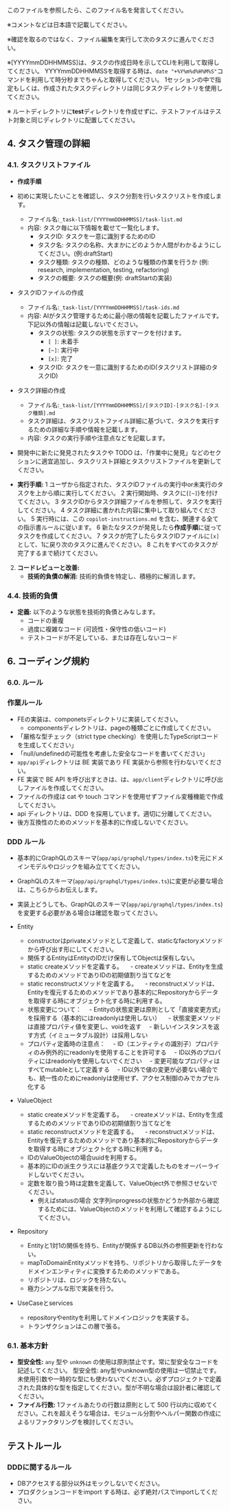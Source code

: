 このファイルを参照したら、このファイル名を発言してください。

※コメントなどは日本語で記載してください。

※確認を取るのではなく、ファイル編集を実行して次のタスクに進んでください。

※[YYYYmmDDHHMMSS]は、タスクの作成日時を示してCLIを利用して取得してください。
YYYYmmDDHHMMSSを取得する時は、`date "+%Y%m%d%H%M%S"`コマンドを利用して時分秒までちゃんと取得してください。
1セッションの中で指定もしくは、作成されたタスクディレクトリは同じタスクディレクトリを使用してください。

※ ルートディレクトリに**test**ディレクトリを作成せずに、テストファイルはテスト対象と同じディレクトリに配置してください。

## 4. タスク管理の詳細

### 4.1. タスクリストファイル

- **作成手順**
- 初めに実現したいことを確認し、タスク分割を行いタスクリストを作成します。

  - ファイル名:`_task-list/[YYYYmmDDHHMMSS]/task-list.md`
  - 内容: タスク毎に以下情報を載せて一覧化します。
    - タスクID: タスクを一意に識別するためのID
    - タスク名: タスクの名称、大まかにどのようか人間がわかるようにしてください。(例:draftStart)
    - タスク種類: タスクの種類、どのような種類の作業を行うか (例: research, implementation, testing, refactoring)
    - タスクの概要: タスクの概要(例: draftStartの実装)

- タスクIDファイルの作成
  - ファイル名:`_task-list/[YYYYmmDDHHMMSS]/task-ids.md`
  - 内容: AIがタスク管理するために最小限の情報を記載したファイルです。下記以外の情報は記載しないでください。
    - タスクの状態: タスクの状態を示すマークを付けます。
      - `[ ]`: 未着手
      - `[~]`: 実行中
      - `[x]`: 完了
    - タスクID: タスクを一意に識別するためのID(タスクリスト詳細のタスクID)　
- タスク詳細の作成
  - ファイル名:`_task-list/[YYYYmmDDHHMMSS]/[タスクID]-[タスク名]-[タスク種類].md`
  - タスク詳細は、タスクリストファイル詳細に基づいて、タスクを実行するための詳細な手順や情報を記載します。
  - 内容: タスクの実行手順や注意点などを記載します。
- 開発中に新たに発見されたタスクや TODO は、「作業中に発見」などのセクションに適宜追加し、タスクリスト詳細とタスクリストファイルを更新してください。

- **実行手順:**
  1 ユーザから指定された、タスクIDファイルの実行中or未実行のタスクを上から順に実行してください。
  2 実行開始時、タスクに(`[~]`)を付けてください。
  3 タスクIDからタスク詳細ファイルを参照して、タスクを実行してください。
  4 タスク詳細に書かれた内容に集中して取り組んでください。
  5 実行時には、この `copilot-instructions.md` を含む、関連する全ての指示書ルールに従います。
  6 新たなタスクが発見したら**作成手順**に従ってタスクを作成してください。
  7 タスクが完了したらタスクIDファイルに`[x]`として、1に戻り次のタスクに進んでください。
  8 これをすべてのタスクが完了するまで続けてください。

2.  **コードレビューと改善:**
    - **技術的負債の解消:** 技術的負債を特定し、積極的に解消します。

### 4.4. 技術的負債

- **定義:** 以下のような状態を技術的負債とみなします。
  - コードの重複
  - 過度に複雑なコード (可読性・保守性の低いコード)
  - テストコードが不足している、または存在しないコード

## 6. コーディング規約

### 6.0. ルール

### 作業ルール

- FEの実装は、componetsディレクトリに実装してください。
  - componentsディレクトリは、pageの種類ごとに作成してください。
- 「厳格な型チェック（strict type checking）を使用したTypeScriptコードを生成してください」
- 「null/undefinedの可能性を考慮した安全なコードを書いてください」
- `app/api`ディレクトリは BE 実装であり FE 実装から参照を行わないでください。
- FE 実装で BE API を呼び出すときは、は、`app/client`ディレクトリに呼び出しファイルを作成してください。
- ファイルの作成は cat や touch コマンドを使用せずファイル変種機能で作成してください。
- api ディレクトリは、DDD を採用しています。適切に分離してください。
- 後方互換性のためのメソッドを基本的に作成しないでください。

### DDD ルール

- 基本的にGraphQLのスキーマ(`app/api/graphql/types/index.ts`)を元にドメインモデルやロジックを組み立ててください。
- GraphQLのスキーマ(`app/api/graphql/types/index.ts`)に変更が必要な場合は、こちらからお伝えします。
- 実装上どうしても、GraphQLのスキーマ(`app/api/graphql/types/index.ts`)を変更する必要がある場合は確認を取ってください。

- Entity

  - constructorはprivateメソッドとして定義して、staticなfactoryメソッドから呼び出す形にしてください。
  - 関係するEntityはEntityのIDだけ保有してObjectは保有しない。
  - static createメソッドを定義する。
    　- createメソッドは、Entityを生成するためのメソッドでありIDの初期値割り当てなどを
  - static reconstructメソッドを定義する。
    　- reconstructメソッドは、Entityを復元するためのメソッドであり基本的にRepositoryからデータを取得する時にオブジェクト化する時に利用する。
  - 状態変更について：
    　- Entityの状態変更は原則として「直接変更方式」を採用する（基本的にはreadonlyは使用しない）
    　- 状態変更メソッドは直接プロパティ値を変更し、voidを返す
    　- 新しいインスタンスを返す方式（イミュータブル設計）は採用しない
  - プロパティ定義時の注意点：
    　- ID（エンティティの識別子）プロパティのみ例外的にreadonlyを使用することを許可する
    　- ID以外のプロパティにはreadonlyを使用しないでください
    　- 変更可能なプロパティはすべてmutableとして定義する
    　- ID以外で値の変更が必要ない場合でも、統一性のためにreadonlyは使用せず、アクセス制御のみでカプセル化する

- ValueObject

  - static createメソッドを定義する。
    　- createメソッドは、Entityを生成するためのメソッドでありIDの初期値割り当てなどを
  - static reconstructメソッドを定義する。
    　- reconstructメソッドは、Entityを復元するためのメソッドであり基本的にRepositoryからデータを取得する時にオブジェクト化する時に利用する。
  - IDのValueObjectの場合uuidを利用する。
  - 基本的にIDの派生クラスには基底クラスで定義したものをオーバーライドしないでください。
  - 定数を取り扱う時は定数を定義して、ValueObject外で参照させないでください。
    - 例えばstatusの場合 文字列inprogressの状態かどうか外部から確認するためには、ValueObjectのメソッドを利用して確認するようにしてください。

- Repository

  - Entityと1対1の関係を持ち、Entityが関係するDB以外の参照更新を行わない。
  - mapToDomainEntityメソッドを持ち、リポジトリから取得したデータをドメインエンティティに変換するためのメソッドである。
  - リポジトリは、ロジックを持たない。
  - 極力シンプルな形で実装を行う。

- UseCaseとservices

  - repositoryやentityを利用してドメインロジックを実装する。
  - トランザクションはこの層で張る。

### 6.1. 基本方針

- **型安全性:** `any` 型や `unknown` の使用は原則禁止です。常に型安全なコードを記述してください。
  型安全性: any型やunknown型の使用は一切禁止です。未使用引数や一時的な型にも使わないでください。必ずプロジェクトで定義された具体的な型を指定してください。型が不明な場合は設計者に確認してください。
- **ファイル行数:** 1ファイルあたりの行数は原則として 500 行以内に収めてください。これを超えそうな場合は、モジュール分割やヘルパー関数の作成によるリファクタリングを検討してください。

## テストルール

### DDDに関するルール

- DBアクセスする部分以外はモックしないでください。
- プロダクションコードをimport する時は、必ず絶対パスでimportしてください。
